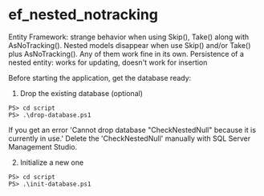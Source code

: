 # ef_nested_notracking
Entity Framework: strange behavior when using Skip(), Take() along with AsNoTracking(). Nested models disappear when use Skip() and/or Take() plus AsNoTracking(). Any of them work fine in its own.
Persistence of a nested entity: works for updating, doesn't work for insertion

Before starting the application, get the database ready:

1. Drop the existing database (optional)
```
PS> cd script
PS> .\drop-database.ps1
```
If you get an error 'Cannot drop database "CheckNestedNull" because it is currently in use.' Delete the 'CheckNestedNull' manually with SQL Server Management Studio.

2. Initialize a new one
```
PS> cd script
PS> .\init-database.ps1
```
